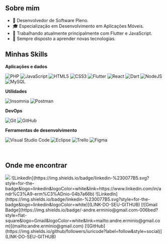 ## Sobre mim

- 🤔 Desenvolvedor de Software Pleno.
- 🎓 Especialização em Desenvolvimento em Aplicações Móveis.
- 💼 Trabalhando atualmente principalmente com Flutter e JavaScript.
- 🌱 Sempre disposto a aprender novas tecnologias.

## Minhas Skills

**Aplicações e dados**

![PHP](https://img.shields.io/badge/-PHP-333333?style=flat&logo=PHP&logoColor=00599C)
![JavaScript](https://img.shields.io/badge/-JavaScript-333333?style=flat&logo=javascript)
![HTML5](https://img.shields.io/badge/-HTML5-333333?style=flat&logo=HTML5)
![CSS3](https://img.shields.io/badge/-CSS-333333?style=flat&logo=CSS3&logoColor=1572B6)
![Flutter](https://img.shields.io/badge/-Flutter-333333?style=flat&logo=Flutter)
![React](https://img.shields.io/badge/-React-333333?style=flat&logo=react)
![Dart](https://img.shields.io/badge/-Dart-333333?style=flat&logo=Dart)
![NodeJS](https://img.shields.io/badge/-NodeJS-333333?style=flat&logo=NodeJS)
![MySQL](https://img.shields.io/badge/-MySQL-333333?style=flat&logo=mysql)

**Utilidades**

![Insomnia](https://img.shields.io/badge/-Insomnia-333333?style=flat&logo=insomnia)
![Postman](https://img.shields.io/badge/-Postman-333333?style=flat&logo=postman)

**DevOps**

![Git](https://img.shields.io/badge/-Git-333333?style=flat&logo=git)
![GitHub](https://img.shields.io/badge/-GitHub-333333?style=flat&logo=github)

**Ferramentas de desenvolvimento**

![Visual Studio Code](https://img.shields.io/badge/-Visual%20Studio%20Code-333333?style=flat&logo=visual-studio-code&logoColor=007ACC)
![Eclipse](https://img.shields.io/badge/-Eclipse-333333?style=flat&logo=eclipse-ide&logoColor=2C2255)
![Trello](https://img.shields.io/badge/-Trello-333333?style=flat&logo=trello&logoColor=007ACC)
![Figma](https://img.shields.io/badge/-Figma-333333?style=flat&logo=figma&logoColor=007ACC)

<br/>



## Onde me encontrar

<img src="https://ziadoua.github.io/m3-Markdown-Badges/badges/LinkedIn/linkedin1.svg">
![LinkedIn](https://img.shields.io/badge/linkedin-%230077B5.svg?style=for-the-badge&logo=linkedin&logoColor=white&link=https://www.linkedin.com/in/andr%C3%A9-erm%C3%ADnio-04b7a66b)
![LinkedIn](https://img.shields.io/badge/linkedin-%230077B5.svg?style=for-the-badge&logo=linkedin&logoColor=white)](LINK-DO-SEU-GITHUB)
[![Gmail Badge](https://img.shields.io/badge/-andre.erminio@gmail.com-006bed?style=flat-square&logo=Gmail&logoColor=white&link=mailto:andre.erminio@gmail.com)](mailto:andre.erminio@gmail.com)
[![GitHub](https://img.shields.io/github/followers/iuricode?label=follow&style=social)](LINK-DO-SEU-GITHUB)
